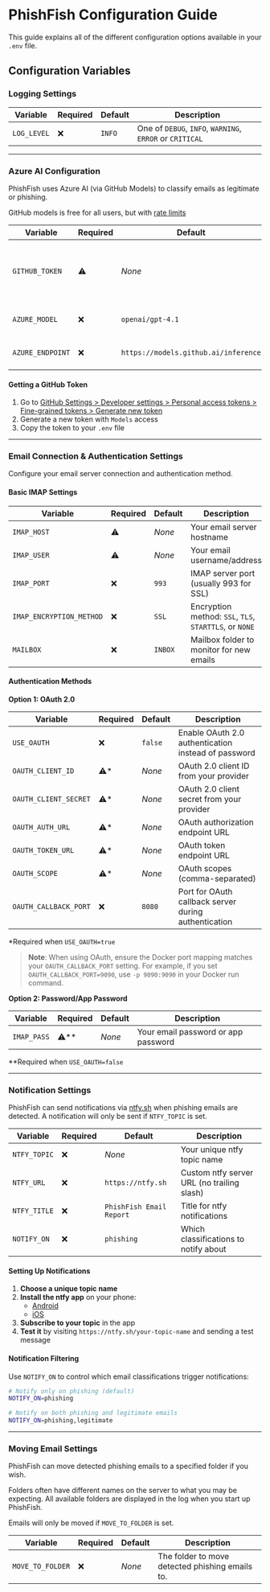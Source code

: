 # PhishFish Configuration Guide

This guide explains all of the different configuration options available in your `.env` file.

## Configuration Variables

### Logging Settings

| Variable | Required | Default | Description |
|----------|----------|---------|-------------|
| `LOG_LEVEL` | ❌ | `INFO` | One of `DEBUG`, `INFO`, `WARNING`, `ERROR` or `CRITICAL` |

---

### Azure AI Configuration

PhishFish uses Azure AI (via GitHub Models) to classify emails as legitimate or phishing.

GitHub models is free for all users, but with [rate limits](https://docs.github.com/en/github-models/use-github-models/prototyping-with-ai-models#rate-limits)

| Variable | Required | Default | Description |
|----------|----------|---------|-------------|
| `GITHUB_TOKEN` | ⚠️ | *None* | Your GitHub personal access token with model access |
| `AZURE_MODEL` | ❌ | `openai/gpt-4.1` | AI model to use for email classification |
| `AZURE_ENDPOINT` | ❌ | `https://models.github.ai/inference` | Azure AI inference endpoint |

#### Getting a GitHub Token
1. Go to [GitHub Settings > Developer settings > Personal access tokens > Fine-grained tokens > Generate new token](https://github.com/settings/personal-access-tokens/new)
2. Generate a new token with `Models` access
3. Copy the token to your `.env` file

---

### Email Connection & Authentication Settings

Configure your email server connection and authentication method.

#### Basic IMAP Settings

| Variable | Required | Default | Description |
|----------|----------|---------|-------------|
| `IMAP_HOST` | ⚠️ | *None* | Your email server hostname |
| `IMAP_USER` | ⚠️ | *None* | Your email username/address |
| `IMAP_PORT` | ❌ | `993` | IMAP server port (usually 993 for SSL) |
| `IMAP_ENCRYPTION_METHOD` | ❌ | `SSL` | Encryption method: `SSL`, `TLS`, `STARTTLS`, or `NONE` |
| `MAILBOX` | ❌ | `INBOX` | Mailbox folder to monitor for new emails |

#### Authentication Methods

**Option 1: OAuth 2.0**

| Variable | Required | Default | Description |
|----------|----------|---------|-------------|
| `USE_OAUTH` | ❌ | `false` | Enable OAuth 2.0 authentication instead of password |
| `OAUTH_CLIENT_ID` | ⚠️* | *None* | OAuth 2.0 client ID from your provider |
| `OAUTH_CLIENT_SECRET` | ⚠️* | *None* | OAuth 2.0 client secret from your provider |
| `OAUTH_AUTH_URL` | ⚠️* | *None* | OAuth authorization endpoint URL |
| `OAUTH_TOKEN_URL` | ⚠️* | *None* | OAuth token endpoint URL |
| `OAUTH_SCOPE` | ⚠️* | *None* | OAuth scopes (comma-separated) |
| `OAUTH_CALLBACK_PORT` | ❌ | `8080` | Port for OAuth callback server during authentication |

*Required when `USE_OAUTH=true`

> **Note**: When using OAuth, ensure the Docker port mapping matches your `OAUTH_CALLBACK_PORT` setting. For example, if you set `OAUTH_CALLBACK_PORT=9090`, use `-p 9090:9090` in your Docker run command.

**Option 2: Password/App Password**

| Variable | Required | Default | Description |
|----------|----------|---------|-------------|
| `IMAP_PASS` | ⚠️** | *None* | Your email password or app password |

**Required when `USE_OAUTH=false`

---

### Notification Settings

PhishFish can send notifications via [ntfy.sh](https://ntfy.sh) when phishing emails are detected. A notification will only be sent if `NTFY_TOPIC` is set.

| Variable | Required | Default | Description |
|----------|----------|---------|-------------|
| `NTFY_TOPIC` | ❌ | *None* | Your unique ntfy topic name |
| `NTFY_URL` | ❌ | `https://ntfy.sh` | Custom ntfy server URL (no trailing slash) |
| `NTFY_TITLE` | ❌ | `PhishFish Email Report` | Title for ntfy notifications
| `NOTIFY_ON` | ❌ | `phishing` | Which classifications to notify about |

#### Setting Up Notifications

1. **Choose a unique topic name**
2. **Install the ntfy app** on your phone:
   - [Android](https://play.google.com/store/apps/details?id=io.heckel.ntfy)
   - [iOS](https://apps.apple.com/us/app/ntfy/id1625396347)
3. **Subscribe to your topic** in the app
4. **Test it** by visiting `https://ntfy.sh/your-topic-name` and sending a test message

#### Notification Filtering

Use `NOTIFY_ON` to control which email classifications trigger notifications:

```bash
# Notify only on phishing (default)
NOTIFY_ON=phishing

# Notify on both phishing and legitimate emails
NOTIFY_ON=phishing,legitimate

```

---

### Moving Email Settings

PhishFish can move detected phishing emails to a specified folder if you wish. 

Folders often have different names on the server to what you may be expecting. All available folders are displayed in the log when you start up PhishFish.

Emails will only be moved if `MOVE_TO_FOLDER` is set.

| Variable | Required | Default | Description |
|----------|----------|---------|-------------|
| `MOVE_TO_FOLDER` | ❌ | *None* | The folder to move detected phishing emails to. |
